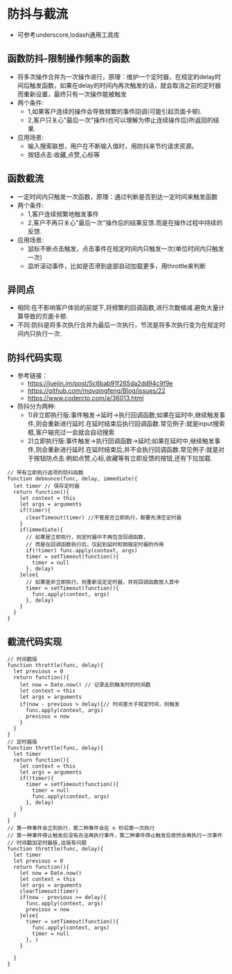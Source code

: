 # 防抖与截流
- 可参考underscore,lodash通用工具库
## 函数防抖-限制操作频率的函数
- 将多次操作合并为一次操作进行，原理：维护一个定时器，在规定的delay时间后触发函数，如果在delay的时间内再次触发的话，就会取消之前的定时器而重新设置，最终只有一次操作能被触发
- 两个条件:
  - 1,如果客户连续的操作会导致频繁的事件回调(可能引起页面卡顿).
  - 2,客户只关心"最后一次"操作(也可以理解为停止连续操作后)所返回的结果.
- 应用场景:
  - 输入搜索联想，用户在不断输入值时，用防抖来节约请求资源。
  - 按钮点击:收藏,点赞,心标等


## 函数截流
- 一定时间内只触发一次函数，原理：通过判断是否到达一定时间来触发函数
- 两个条件:
  - 1,客户连续频繁地触发事件
  - 2,客户不再只关心"最后一次"操作后的结果反馈.而是在操作过程中持续的反馈.
- 应用场景:
  - 鼠标不断点击触发，点击事件在规定时间内只触发一次(单位时间内只触发一次)
  - 监听滚动事件，比如是否滑到底部自动加载更多，用throttle来判断

## 异同点
- 相同:在不影响客户体验的前提下,将频繁的回调函数,进行次数缩减.避免大量计算导致的页面卡顿.
- 不同:防抖是将多次执行合并为最后一次执行，节流是将多次执行变为在规定时间内只执行一次.

## 防抖代码实现
- 参考链接：
  - https://juejin.im/post/5c6bab91f265da2dd94c9f9e  
  - https://github.com/mqyqingfeng/Blog/issues/22
  - https://www.codercto.com/a/36013.html
- 防抖分为两种:
  - 1)非立即执行版:事件触发->延时->执行回调函数;如果在延时中,继续触发事件,则会重新进行延时.在延时结束后执行回调函数.常见例子:就是input搜索框,客户输完过一会就会自动搜索
  - 2)立即执行版:事件触发->执行回调函数->延时;如果在延时中,继续触发事件,则会重新进行延时.在延时结束后,并不会执行回调函数.常见例子:就是对于按钮防点击.例如点赞,心标,收藏等有立即反馈的按钮,还有下拉加载.
```
// 带有立即执行选项的防抖函数
function debounce(func, delay, immediate){
  let timer // 保存定时器
  return function(){
    let context = this
    let args = arguments
    if(timer){
      clearTimeout(timer) //不管是否立即执行，都要先清空定时器
    }
    if(immediate){
      // 如果是立即执行，则定时器中不再包含回调函数，
      // 而是在回调函数执行后，仅起到延时和销毁定时器的作用
      if(!timer) func.apply(context, args)
      timer = setTimeout(function(){
        timer = null
      }, delay)
    }else{
      // 如果是非立即执行，则重新设定定时器，并将回调函数放入其中
      timer = setTimeout(function(){
        func.apply(context, args)
      }, delay)
    }
  }
}
```
## 截流代码实现
```
// 时间戳版
function throttle(func, delay){
  let previous = 0
  return function(){
    let now = Date.now() // 记录此刻触发时的时间戳
    let context = this
    let args = arguments
    if(now - previous > delay){// 时间差大于规定时间，则触发
      func.apply(context, args)
      previous = now
    }
  }
}
// 定时器版
function throttle(func, delay){
  let timer
  return function(){
    let context = this
    let args = arguments
    if(!timer){
      timer = setTimeout(function(){
        timer = null
        func.apply(context, args)
      }, delay)
    }
  }
}
// 第一种事件会立刻执行，第二种事件会在 n 秒后第一次执行
// 第一种事件停止触发后没有办法再执行事件，第二种事件停止触发后依然会再执行一次事件
// 时间戳加定时器版,这版有问题
function throttle(func, delay){
  let timer
  let previous = 0
  return function(){
    let now = Date.now()
    let context = this
    let args = arguments
    clearTimeout(timer)
    if(now - previous >= delay){
      func.apply(context, args)
      previous = now
    }else{
      timer = setTimeout(function(){
        func.apply(context, args)
        timer = null
      }, )
    }

  }
}
```